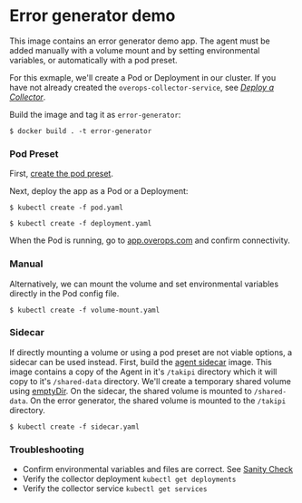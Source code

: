 # Error generator demo
This image contains an error generator demo app. The agent must be added manually with a volume mount and by setting environmental variables, or automatically with a pod preset.

For this exmaple, we'll create a Pod or Deployment in our cluster. If you have not already created the `overops-collector-service`, see *[Deploy a Collector](../../collector)*.

Build the image and tag it as `error-generator`:

```console
$ docker build . -t error-generator
```

### Pod Preset
First, [create the pod preset](../../agent).

Next, deploy the app as a Pod or a Deployment:

```console
$ kubectl create -f pod.yaml
```

```console
$ kubectl create -f deployment.yaml
```
When the Pod is running, go to [app.overops.com](https://app.overops.com/) and confirm connectivity.

### Manual
Alternatively, we can mount the volume and set environmental variables directly in the Pod config file.

```console
$ kubectl create -f volume-mount.yaml
```

### Sidecar
If directly mounting a volume or using a pod preset are not viable options, a sidecar can be used instead. First, build the [agent sidecar](../../agent/sidecar) image. This image contains a copy of the Agent in it's `/takipi` directory which it will copy to it's `/shared-data` directory. We'll create a temporary shared volume using [emptyDir](https://kubernetes.io/docs/concepts/storage/volumes/#emptydir). On the sidecar, the shared volume is mounted to `/shared-data`. On the error generator, the shared volume is mounted to the `/takipi` directory.

```console
$ kubectl create -f sidecar.yaml
```

### Troubleshooting
- Confirm environmental variables and files are correct. See [Sanity Check](../../agent/#sanity-check)
- Verify the collector deployment `kubectl get deployments`
- Verify the collector service `kubectl get services`

